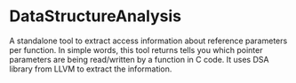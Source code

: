 # DataStructureAnalysis
A standalone tool to extract access information about reference parameters per function. In simple words, this tool returns tells you which pointer parameters are being read/written by a function in C code. It uses DSA library from LLVM to extract the information.
